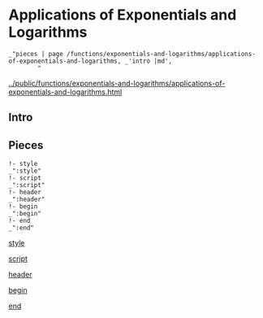 # Applications of Exponentials and Logarithms

    _"pieces | page /functions/exponentials-and-logarithms/applications-of-exponentials-and-logarithms, _'intro |md',
            "

[../public/functions/exponentials-and-logarithms/applications-of-exponentials-and-logarithms.html](# "save:")


## Intro

## Pieces

    !- style
    _":style"
    !- script
    _":script"
    !- header
    _":header"
    !- begin
    _":begin"
    !- end
    _":end"

[style]() 

[script]()

[header]()

[begin]()

[end]()

